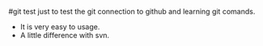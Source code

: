 #git test
just to test the git connection to github and learning git comands.
* It is very easy to usage.
* A little difference with svn.
